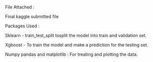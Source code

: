 File Attached :


Final kaggle submitted file




Packages Used : 

Sklearn - train_test_split tosplit the model into train and validation set.

Xgboost - To train the model and make a prediction for the testing set.

Numpy pandas and matplotlib : For treating and plotting the data.



